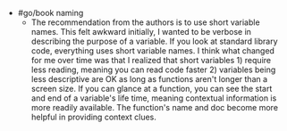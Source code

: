- #go/book naming
	- The recommendation from the authors is to use short variable names. This felt awkward initially, I wanted to be verbose in describing the purpose of a variable. If you look at standard library code, everything uses short variable names. I think what changed for me over time was that I realized that short variables 1) require less reading, meaning you can read code faster 2) variables being less descriptive are OK as long as functions aren't longer than a screen size. If you can glance at a function, you can see the start and end of a variable's life time, meaning contextual information is more readily available. The function's name and doc become more helpful in providing context clues.